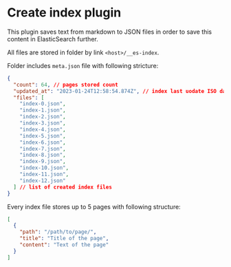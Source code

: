 # Create index plugin

This plugin saves text from markdown to JSON files in order to save this content in ElasticSearch further.

All files are stored in folder by link `<host>/__es-index`.

Folder includes `meta.json` file with following stricture:

```json
{
  "count": 64, // pages stored count
  "updated_at": "2023-01-24T12:58:54.874Z", // index last uodate ISO date
  "files": [
    "index-0.json",
    "index-1.json",
    "index-2.json",
    "index-3.json",
    "index-4.json",
    "index-5.json",
    "index-6.json",
    "index-7.json",
    "index-8.json",
    "index-9.json",
    "index-10.json",
    "index-11.json",
    "index-12.json"
  ] // list of created index files
}
```

Every index file stores up to 5 pages with following structure:

```json
[
  {
    "path": "/path/to/page/",
    "title": "Title of the page",
    "content": "Text of the page"
  }
]
```